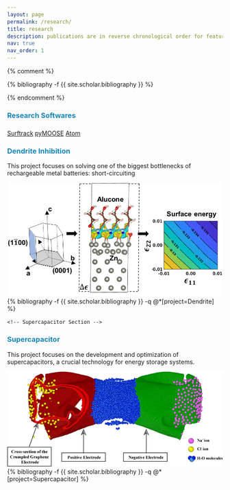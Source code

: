 ```yaml
---
layout: page
permalink: /research/
title: research
description: publications are in reverse chronological order for featured research
nav: true
nav_order: 1
---
```



<!-- _pages/publications.md -->
{% comment %}
<div class="publications">

{% bibliography -f {{ site.scholar.bibliography }} %}

</div>
{% endcomment %}

<div class="publications">


<!-- Softwares Section in Publications.md -->
<h3 style="color: #1785b6;">Research Softwares</h3>
<div class="cv">
  <div class="card mt-3 p-3">
    <h3 class="card-title font-weight-medium"></h3>
    <div class="d-flex justify-content-between">
      <a href="" target="_blank" class="software-link" style="color: inherit;">Surftrack</a>
      <a href="" target="_blank" class="software-link" style="color: inherit;">pyMOOSE</a>
      <a href="" target="_blank" class="software-link" style="color: inherit;">Atom</a>
    </div>
  </div>
</div>






<!-- Dendrite Inhibition Section -->
  <h3 style="color: #1785b6;">Dendrite Inhibition</h3>
  <p>This project focuses on solving one of the biggest bottlenecks of rechargeable metal batteries: short-circuiting</p>
  <div class="row">
    <div class="col-md-3">
      <!-- Thumbnail for the project -->
      <img src="/assets/img/Alucone.jpeg" alt="Dendrite Inhibition" class="img-thumbnail mb-2">
    </div>
    <div class="col-md-9">
      <!-- List of related publications -->
          {% bibliography -f {{ site.scholar.bibliography }} -q @*[project=Dendrite] %}
    </div>
  </div> 


    <!-- Supercapacitor Section -->
  <h3 style="color: #1785b6;">Supercapacitor</h3>
  <p>This project focuses on the development and optimization of supercapacitors, a crucial technology for energy storage systems.</p>
  <div class="row">
    <div class="col-md-3">
      <!-- Thumbnail for the project -->
      <img src="/assets/img/supercapacitor.jpeg" alt="Supercapacitor" class="img-thumbnail">
    </div>
    <div class="col-md-9">
      <!-- List of related publications -->
          {% bibliography -f {{ site.scholar.bibliography }} -q @*[project=Supercapacitor] %}
    </div>
  </div>

  <!-- Repeat for other projects -->
